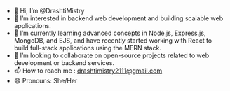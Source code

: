 - 👋 Hi, I’m @DrashtiMistry
- 👀 I’m interested in backend web development and building scalable web applications.
- 🌱 I’m currently learning advanced concepts in Node.js, Express.js, MongoDB, and EJS, and have recently started working with React to build full-stack applications using the MERN stack.
- 💞️ I’m looking to collaborate on open-source projects related to web development or backend services.
- 📫 How to reach me : drashtimistry2111@gmail.com
- 😄 Pronouns: She/Her

<!---
DrashtiMistry/DrashtiMistry is a ✨ special ✨ repository because its `README.md` (this file) appears on your GitHub profile.
You can click the Preview link to take a look at your changes.
--->
